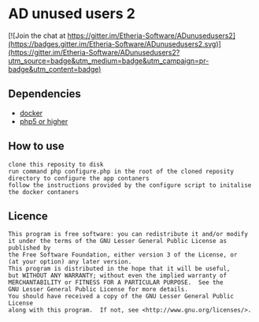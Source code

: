 AD unused users 2
=============

[![Join the chat at https://gitter.im/Etheria-Software/ADunusedusers2](https://badges.gitter.im/Etheria-Software/ADunusedusers2.svg)](https://gitter.im/Etheria-Software/ADunusedusers2?utm_source=badge&utm_medium=badge&utm_campaign=pr-badge&utm_content=badge)

## Dependencies

* [docker](https://www.docker.com/)
* [php5 or higher](http://php.net/)

## How to use

	clone this reposity to disk 
	run command php configure.php in the root of the cloned reposity directory to configure the app contaners
	follow the instructions provided by the configure script to initalise the docker contaners

## Licence

	This program is free software: you can redistribute it and/or modify
    it under the terms of the GNU Lesser General Public License as published by
    the Free Software Foundation, either version 3 of the License, or
    (at your option) any later version.
    This program is distributed in the hope that it will be useful,
    but WITHOUT ANY WARRANTY; without even the implied warranty of
    MERCHANTABILITY or FITNESS FOR A PARTICULAR PURPOSE.  See the
    GNU Lesser General Public License for more details.
    You should have received a copy of the GNU Lesser General Public License
    along with this program.  If not, see <http://www.gnu.org/licenses/>.